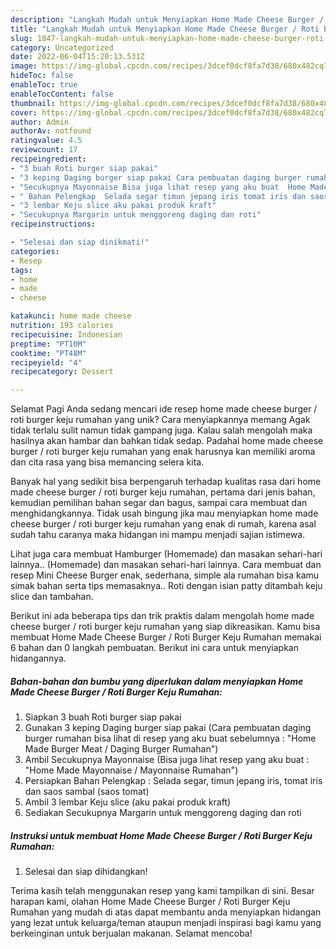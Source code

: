 ```yaml
---
description: "Langkah Mudah untuk Menyiapkan Home Made Cheese Burger / Roti Burger Keju Rumahan yang Enak, Lezat"
title: "Langkah Mudah untuk Menyiapkan Home Made Cheese Burger / Roti Burger Keju Rumahan yang Enak, Lezat"
slug: 1847-langkah-mudah-untuk-menyiapkan-home-made-cheese-burger-roti-burger-keju-rumahan-yang-enak-lezat
category: Uncategorized
date: 2022-06-04T15:20:13.531Z
image: https://img-global.cpcdn.com/recipes/3dcef0dcf8fa7d38/680x482cq70/home-made-cheese-burger-roti-burger-keju-rumahan-foto-resep-utama.jpg
hideToc: false
enableToc: true
enableTocContent: false
thumbnail: https://img-global.cpcdn.com/recipes/3dcef0dcf8fa7d38/680x482cq70/home-made-cheese-burger-roti-burger-keju-rumahan-foto-resep-utama.jpg
cover: https://img-global.cpcdn.com/recipes/3dcef0dcf8fa7d38/680x482cq70/home-made-cheese-burger-roti-burger-keju-rumahan-foto-resep-utama.jpg
author: Admin
authorAv: notfound
ratingvalue: 4.5
reviewcount: 17
recipeingredient:
- "3 buah Roti burger siap pakai"
- "3 keping Daging burger siap pakai Cara pembuatan daging burger rumahan bisa lihat di resep yang aku buat sebelumnya  Home Made Burger Meat  Daging Burger Rumahan"
- "Secukupnya Mayonnaise Bisa juga lihat resep yang aku buat  Home Made Mayonnaise  Mayonnaise Rumahan"
- " Bahan Pelengkap  Selada segar timun jepang iris tomat iris dan saos sambal saos tomat"
- "3 lembar Keju slice aku pakai produk kraft"
- "Secukupnya Margarin untuk menggoreng daging dan roti"
recipeinstructions:

- "Selesai dan siap dinikmati!"
categories:
- Resep
tags:
- home
- made
- cheese

katakunci: home made cheese 
nutrition: 193 calories
recipecuisine: Indonesian
preptime: "PT10M"
cooktime: "PT48M"
recipeyield: "4"
recipecategory: Dessert

---
```



Selamat Pagi Anda sedang mencari ide resep home made cheese burger / roti burger keju rumahan yang unik? Cara menyiapkannya memang Agak tidak terlalu sulit namun tidak gampang juga. Kalau salah mengolah maka hasilnya akan hambar dan bahkan tidak sedap. Padahal home made cheese burger / roti burger keju rumahan yang enak harusnya kan memiliki aroma dan cita rasa yang bisa memancing selera kita.


Banyak hal yang sedikit bisa berpengaruh terhadap kualitas rasa dari home made cheese burger / roti burger keju rumahan, pertama dari jenis bahan, kemudian pemilihan bahan segar dan bagus, sampai cara membuat dan menghidangkannya. Tidak usah bingung jika mau menyiapkan home made cheese burger / roti burger keju rumahan yang enak di rumah, karena asal sudah tahu caranya maka hidangan ini mampu menjadi sajian istimewa.

Lihat juga cara membuat Hamburger (Homemade) dan masakan sehari-hari lainnya.. (Homemade) dan masakan sehari-hari lainnya. Cara membuat dan resep Mini Cheese Burger enak, sederhana, simple ala rumahan bisa kamu simak bahan serta tips memasaknya.. Roti dengan isian patty ditambah keju slice dan tambahan.


Berikut ini ada beberapa tips dan trik praktis dalam mengolah home made cheese burger / roti burger keju rumahan yang siap dikreasikan. Kamu bisa membuat Home Made Cheese Burger / Roti Burger Keju Rumahan memakai 6 bahan dan 0 langkah pembuatan. Berikut ini cara untuk menyiapkan hidangannya.

<!--inarticleads1-->

##### Bahan-bahan dan bumbu yang diperlukan dalam menyiapkan Home Made Cheese Burger / Roti Burger Keju Rumahan:

1. Siapkan 3 buah Roti burger siap pakai
1. Gunakan 3 keping Daging burger siap pakai (Cara pembuatan daging burger rumahan bisa lihat di resep yang aku buat sebelumnya : &#34;Home Made Burger Meat / Daging Burger Rumahan&#34;)
1. Ambil Secukupnya Mayonnaise (Bisa juga lihat resep yang aku buat : &#34;Home Made Mayonnaise / Mayonnaise Rumahan&#34;)
1. Persiapkan  Bahan Pelengkap : Selada segar, timun jepang iris, tomat iris dan saos sambal (saos tomat)
1. Ambil 3 lembar Keju slice (aku pakai produk kraft)
1. Sediakan Secukupnya Margarin untuk menggoreng daging dan roti




<!--inarticleads2-->

##### Instruksi untuk membuat Home Made Cheese Burger / Roti Burger Keju Rumahan:


1. Selesai dan siap dihidangkan!



Terima kasih telah menggunakan resep yang kami tampilkan di sini. Besar harapan kami, olahan Home Made Cheese Burger / Roti Burger Keju Rumahan yang mudah di atas dapat membantu anda menyiapkan hidangan yang lezat untuk keluarga/teman ataupun menjadi inspirasi bagi kamu yang berkeinginan untuk berjualan makanan. Selamat mencoba!
